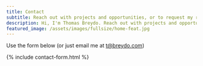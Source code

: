```yaml
---
title: Contact
subtitle: Reach out with projects and opportunities, or to request my résumé.
description: Hi, I'm Thomas Breydo. Reach out with projects and opportunities, or to request my résumé.
featured_image: /assets/images/fullsize/home-feat.jpg
---
```


Use the form below (or just email me at <t@breydo.com>)

{% include contact-form.html %}
